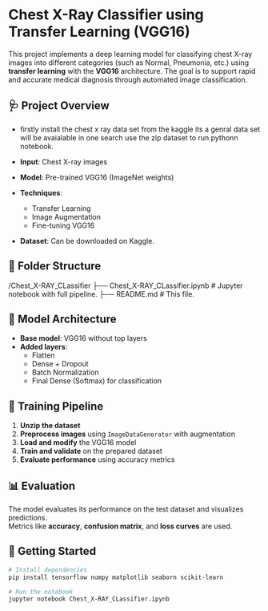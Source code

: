 # Chest X-Ray Classifier using Transfer Learning (VGG16)

This project implements a deep learning model for classifying chest X-ray images into different categories (such as Normal, Pneumonia, etc.) using **transfer learning** with the **VGG16** architecture. The goal is to support rapid and accurate medical diagnosis through automated image classification.

## 🩺 Project Overview

- firstly install the chest x ray data set from the kaggle its a genral data set will be avaialable in one search use the zip dataset to run pythonn notebook.

- **Input**: Chest X-ray images  
- **Model**: Pre-trained VGG16 (ImageNet weights)  
- **Techniques**:
  - Transfer Learning  
  - Image Augmentation  
  - Fine-tuning VGG16  
- **Dataset**: Can be downloaded on Kaggle.

## 📁 Folder Structure

/Chest_X-RAY_CLassifier
├── Chest_X-RAY_CLassifier.ipynb # Jupyter notebook with full pipeline.
├── README.md # This file.


## 🧠 Model Architecture

- **Base model**: VGG16 without top layers  
- **Added layers**:
  - Flatten  
  - Dense + Dropout  
  - Batch Normalization  
  - Final Dense (Softmax) for classification  

## 🔄 Training Pipeline

1. **Unzip the dataset**  
2. **Preprocess images** using `ImageDataGenerator` with augmentation  
3. **Load and modify** the VGG16 model  
4. **Train and validate** on the prepared dataset  
5. **Evaluate performance** using accuracy metrics  

## 📊 Evaluation

The model evaluates its performance on the test dataset and visualizes predictions.  
Metrics like **accuracy**, **confusion matrix**, and **loss curves** are used.

## 🚀 Getting Started

```bash
# Install dependencies
pip install tensorflow numpy matplotlib seaborn scikit-learn

# Run the notebook
jupyter notebook Chest_X-RAY_CLassifier.ipynb
